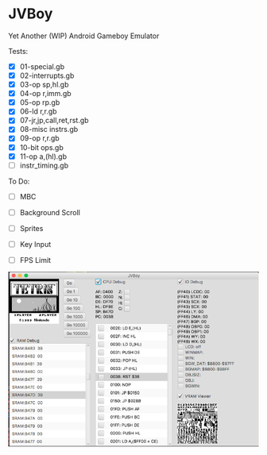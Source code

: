 # JVBoy
Yet Another (WIP) Android Gameboy Emulator

Tests:

- [X] 01-special.gb
- [X] 02-interrupts.gb
- [X] 03-op sp,hl.gb
- [X] 04-op r,imm.gb
- [X] 05-op rp.gb
- [X] 06-ld r,r.gb 
- [X] 07-jr,jp,call,ret,rst.gb
- [X] 08-misc instrs.gb 
- [X] 09-op r,r.gb
- [X] 10-bit ops.gb
- [X] 11-op a,(hl).gb
- [ ] instr_timing.gb

To Do:
- [ ] MBC
- [ ] Background Scroll
- [ ] Sprites
- [ ] Key Input
- [ ] FPS Limit


![Screenshot](images/screenshot.png)
